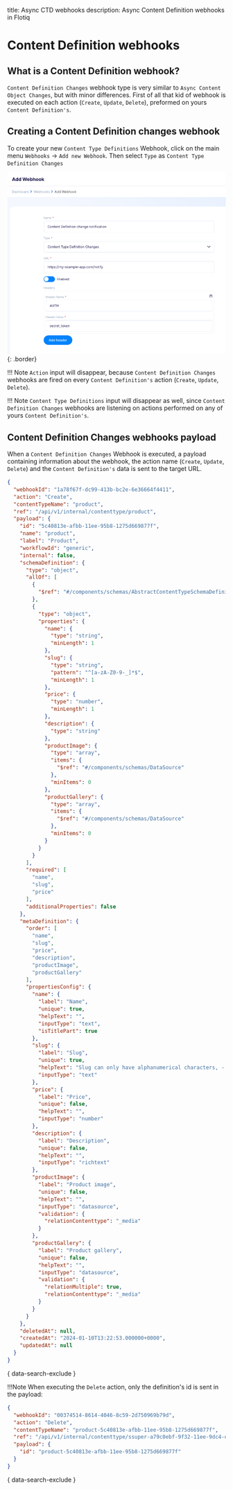 title: Async CTD webhooks
description: Async Content Definition webhooks in Flotiq

# Content Definition webhooks

## What is a Content Definition webhook?

`Content Definition Changes` webhook type is very similar to `Async Content Object Changes`, but with minor differences. First of all that kid of webhook is executed on each action (`Create`, `Update`, `Delete`), preformed on yours `Content Definition's`.

## Creating a Content Definition changes webhook

To create your new `Content Type Definitions` Webhook, click on the main menu `Webhooks` -> `Add new Webhook`. Then select `Type` as `Content Type Definition Changes`

![](../images/webhooks/webhooks-create-ctd-webhook.png){: .border}

!!! Note
    `Action` input will disappear, because `Content Definition Changes` webhooks are fired on every `Content Definition's` action  (`Create`, `Update`, `Delete`).

!!! Note
    `Content Type Definitions` input will disappear as well, since `Content Definition Changes` webhooks are listening on actions performed on any of yours `Content Definition's`.    

## Content Definition Changes webhooks payload
When a `Content Definition Changes` Webhook is executed, a payload containing information about the webhook, the action name (`Create`, `Update`, `Delete`) and the `Content Definition's` data is sent to the target URL.

```json
{
  "webhookId": "1a78f67f-dc99-413b-bc2e-6e36664f4411",
  "action": "Create",
  "contentTypeName": "product",
  "ref": "/api/v1/internal/contenttype/product",
  "payload": {
    "id": "5c40813e-afbb-11ee-95b8-1275d669877f",
    "name": "product",
    "label": "Product",
    "workflowId": "generic",
    "internal": false,
    "schemaDefinition": {
      "type": "object",
      "allOf": [
        {
          "$ref": "#/components/schemas/AbstractContentTypeSchemaDefinition"
        },
        {
          "type": "object",
          "properties": {
            "name": {
              "type": "string",
              "minLength": 1
            },
            "slug": {
              "type": "string",
              "pattern": "^[a-zA-Z0-9-_]*$",
              "minLength": 1
            },
            "price": {
              "type": "number",
              "minLength": 1
            },
            "description": {
              "type": "string"
            },
            "productImage": {
              "type": "array",
              "items": {
                "$ref": "#/components/schemas/DataSource"
              },
              "minItems": 0
            },
            "productGallery": {
              "type": "array",
              "items": {
                "$ref": "#/components/schemas/DataSource"
              },
              "minItems": 0
            }
          }
        }
      ],
      "required": [
        "name",
        "slug",
        "price"
      ],
      "additionalProperties": false
    },
    "metaDefinition": {
      "order": [
        "name",
        "slug",
        "price",
        "description",
        "productImage",
        "productGallery"
      ],
      "propertiesConfig": {
        "name": {
          "label": "Name",
          "unique": true,
          "helpText": "",
          "inputType": "text",
          "isTitlePart": true
        },
        "slug": {
          "label": "Slug",
          "unique": true,
          "helpText": "Slug can only have alphanumerical characters, - and _",
          "inputType": "text"
        },
        "price": {
          "label": "Price",
          "unique": false,
          "helpText": "",
          "inputType": "number"
        },
        "description": {
          "label": "Description",
          "unique": false,
          "helpText": "",
          "inputType": "richtext"
        },
        "productImage": {
          "label": "Product image",
          "unique": false,
          "helpText": "",
          "inputType": "datasource",
          "validation": {
            "relationContenttype": "_media"
          }
        },
        "productGallery": {
          "label": "Product gallery",
          "unique": false,
          "helpText": "",
          "inputType": "datasource",
          "validation": {
            "relationMultiple": true,
            "relationContenttype": "_media"
          }
        }
      }
    },
    "deletedAt": null,
    "createdAt": "2024-01-10T13:22:53.000000+0000",
    "updatedAt": null
  }
}
```
{ data-search-exclude }


!!!Note
    When executing the `Delete` action, only the definition's id is sent in the payload:

```json
{
  "webhookId": "00374514-8614-4046-8c59-2d750969b79d",
  "action": "Delete",
  "contentTypeName": "product-5c40813e-afbb-11ee-95b8-1275d669877f",
  "ref": "/api/v1/internal/contenttype/ssuper-a79c0ebf-9f32-11ee-9dc4-dede3a70fda7",
  "payload": {
    "id": "product-5c40813e-afbb-11ee-95b8-1275d669877f"
  }
}
```
{ data-search-exclude }